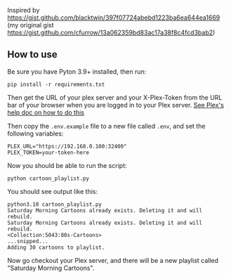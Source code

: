 
Inspired by https://gist.github.com/blacktwin/397f07724abebd1223ba6ea644ea1669
(my original gist https://gist.github.com/cfurrow/13a062359bd83ac17a38f8c4fcd3bab2)

## How to use
Be sure you have Pyton 3.9+ installed, then run:

```
pip install -r requirements.txt
```

Then get the URL of your plex server and your X-Plex-Token from the URL bar of your browser when you are logged in to your Plex server. [See Plex's help doc on how to do this](https://support.plex.tv/articles/204059436-finding-an-authentication-token-x-plex-token/)

Then copy the `.env.example` file to a new file called `.env`, and set the following variables:

```
PLEX_URL="https://192.168.0.100:32400"
PLEX_TOKEN=your-token-here
```

Now you should be able to run the script:

```
python cartoon_playlist.py
```

You should see output like this:

```
python3.10 cartoon_playlist.py
Saturday Morning Cartoons already exists. Deleting it and will rebuild.
Saturday Morning Cartoons already exists. Deleting it and will rebuild.
<Collection:5043:80s-Cartoons>
...snipped...
Adding 30 cartoons to playlist.
```

Now go checkout your Plex server, and there will be a new playlist called "Saturday Morning Cartoons".
